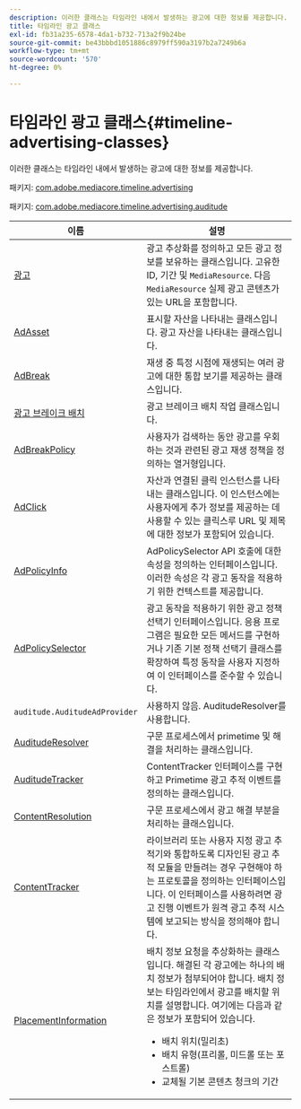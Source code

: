 ```yaml
---
description: 이러한 클래스는 타임라인 내에서 발생하는 광고에 대한 정보를 제공합니다.
title: 타임라인 광고 클래스
exl-id: fb31a235-6578-4da1-b732-713a2f9b24be
source-git-commit: be43bbbd1051886c8979ff590a3197b2a7249b6a
workflow-type: tm+mt
source-wordcount: '570'
ht-degree: 0%

---
```


# 타임라인 광고 클래스{#timeline-advertising-classes}

이러한 클래스는 타임라인 내에서 발생하는 광고에 대한 정보를 제공합니다.

패키지: [com.adobe.mediacore.timeline.advertising](https://help.adobe.com/en_US/primetime/api/psdk/javadoc_1.4/com/adobe/mediacore/timeline/advertising/package-summary.html)

패키지: [com.adobe.mediacore.timeline.advertising.auditude](https://help.adobe.com/en_US/primetime/api/psdk/javadoc_1.4/com/adobe/mediacore/timeline/advertising/auditude/package-summary.html)

| 이름 | 설명 |
|--- |--- |
| [광고](https://help.adobe.com/en_US/primetime/api/psdk/javadoc_1.4/com/adobe/mediacore/timeline/advertising/Ad.html) | 광고 추상화를 정의하고 모든 광고 정보를 보유하는 클래스입니다. 고유한 ID, 기간 및 `MediaResource`. 다음 `MediaResource` 실제 광고 콘텐츠가 있는 URL을 포함합니다. |
| [AdAsset](https://help.adobe.com/en_US/primetime/api/psdk/javadoc_1.4/com/adobe/mediacore/timeline/advertising/AdAsset.html) | 표시할 자산을 나타내는 클래스입니다. 광고 자산을 나타내는 클래스입니다. |
| [AdBreak](https://help.adobe.com/en_US/primetime/api/psdk/javadoc_1.4/com/adobe/mediacore/timeline/advertising/AdBreak.html) | 재생 중 특정 시점에 재생되는 여러 광고에 대한 통합 보기를 제공하는 클래스입니다. |
| [광고 브레이크 배치](https://help.adobe.com/en_US/primetime/api/psdk/javadoc_1.4/com/adobe/mediacore/timeline/advertising/AdBreakPlacement.html) | 광고 브레이크 배치 작업 클래스입니다. |
| [AdBreakPolicy](https://help.adobe.com/en_US/primetime/api/psdk/javadoc_1.4/com/adobe/mediacore/timeline/advertising/AdBreakPolicy.html) | 사용자가 검색하는 동안 광고를 우회하는 것과 관련된 광고 재생 정책을 정의하는 열거형입니다. |
| [AdClick](https://help.adobe.com/en_US/primetime/api/psdk/javadoc_1.4/com/adobe/mediacore/timeline/advertising/AdClick.html) | 자산과 연결된 클릭 인스턴스를 나타내는 클래스입니다. 이 인스턴스에는 사용자에게 추가 정보를 제공하는 데 사용할 수 있는 클릭스루 URL 및 제목에 대한 정보가 포함되어 있습니다. |
| [AdPolicyInfo](https://help.adobe.com/en_US/primetime/api/psdk/javadoc_1.4/com/adobe/mediacore/timeline/advertising/AdPolicyInfo.html) | AdPolicySelector API 호출에 대한 속성을 정의하는 인터페이스입니다. 이러한 속성은 각 광고 동작을 적용하기 위한 컨텍스트를 제공합니다. |
| [AdPolicySelector](https://help.adobe.com/en_US/primetime/api/psdk/javadoc_1.4/com/adobe/mediacore/timeline/advertising/AdPolicySelector.html) | 광고 동작을 적용하기 위한 광고 정책 선택기 인터페이스입니다. 응용 프로그램은 필요한 모든 메서드를 구현하거나 기존 기본 정책 선택기 클래스를 확장하여 특정 동작을 사용자 지정하여 이 인터페이스를 준수할 수 있습니다. |
| `auditude.AuditudeAdProvider` | 사용하지 않음. AuditudeResolver를 사용합니다. |
| [AuditudeResolver](https://help.adobe.com/en_US/primetime/api/psdk/javadoc_1.4/com/adobe/mediacore/timeline/advertising/auditude/AuditudeResolver.html) | 구문 프로세스에서 primetime 및 해결을 처리하는 클래스입니다. |
| [AuditudeTracker](https://help.adobe.com/en_US/primetime/api/psdk/javadoc_1.4/com/adobe/mediacore/timeline/advertising/auditude/AuditudeTracker.html) | ContentTracker 인터페이스를 구현하고 Primetime 광고 추적 이벤트를 정의하는 클래스입니다. |
| [ContentResolution](https://help.adobe.com/en_US/primetime/api/psdk/javadoc_1.4/com/adobe/mediacore/timeline/advertising/ContentResolver.html) | 구문 프로세스에서 광고 해결 부분을 처리하는 클래스입니다. |
| [ContentTracker](https://help.adobe.com/en_US/primetime/api/psdk/javadoc_1.4/com/adobe/mediacore/timeline/advertising/ContentTracker.html) | 라이브러리 또는 사용자 지정 광고 추적기와 통합하도록 디자인된 광고 추적 모듈을 만들려는 경우 구현해야 하는 프로토콜을 정의하는 인터페이스입니다. 이 인터페이스를 사용하려면 광고 진행 이벤트가 원격 광고 추적 시스템에 보고되는 방식을 정의해야 합니다. |
| [PlacementInformation](https://help.adobe.com/en_US/primetime/api/psdk/javadoc_1.4/com/adobe/mediacore/timeline/advertising/PlacementInformation.html) | 배치 정보 요청을 추상화하는 클래스입니다. 해결된 각 광고에는 하나의 배치 정보가 첨부되어야 합니다. 배치 정보는 타임라인에서 광고를 배치할 위치를 설명합니다. 여기에는 다음과 같은 정보가 포함되어 있습니다. <ul><li>배치 위치(밀리초) </li><li>배치 유형(프리롤, 미드롤 또는 포스트롤) </li><li>교체될 기본 콘텐츠 청크의 기간</li></ul> |
